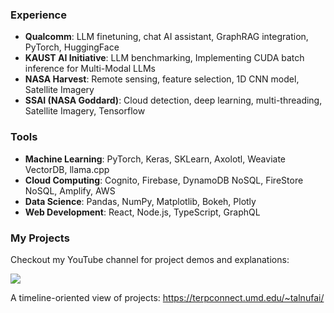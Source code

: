 ### Experience

* **Qualcomm**: LLM finetuning, chat AI assistant, GraphRAG integration, PyTorch, HuggingFace
* **KAUST AI Initiative**: LLM benchmarking, Implementing CUDA batch inference for Multi-Modal LLMs
* **NASA Harvest**: Remote sensing, feature selection, 1D CNN model, Satellite Imagery
* **SSAI (NASA Goddard)**: Cloud detection, deep learning, multi-threading, Satellite Imagery, Tensorflow

### Tools

* **Machine Learning**: PyTorch, Keras, SKLearn, Axolotl, Weaviate VectorDB, llama.cpp
* **Cloud Computing**: Cognito, Firebase, DynamoDB NoSQL, FireStore NoSQL, Amplify, AWS
* **Data Science**: Pandas, NumPy, Matplotlib, Bokeh, Plotly
* **Web Development**: React, Node.js, TypeScript, GraphQL

### My Projects

Checkout my YouTube channel for project demos and explanations:

<a href="https://www.youtube.com/@tahaalnufaili8838/videos">
  <img src="https://img.shields.io/badge/YouTube-FF0000?style=for-the-badge&logo=youtube&logoColor=white" />
</a>

A timeline-oriented view of projects: https://terpconnect.umd.edu/~talnufai/

<!--
**ta0a2000t/ta0a2000t** is a ✨ _special_ ✨ repository because its `README.md` (this file) appears on your GitHub profile.

Here are some ideas to get you started:

- 🔭 I’m currently working on ...
- 🌱 I’m currently learning ...
- 👯 I’m looking to collaborate on ...
- 🤔 I’m looking for help with ...
- 💬 Ask me about ...
- 📫 How to reach me: ...
- 😄 Pronouns: ...
- ⚡ Fun fact: ...
-->
